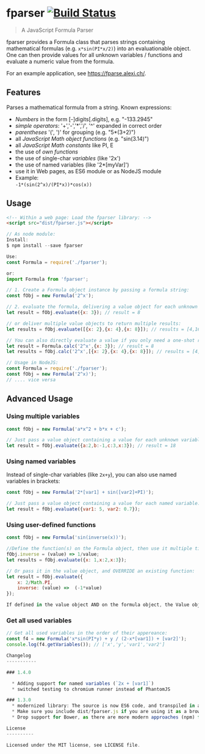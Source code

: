 fparser [![Build Status](https://travis-ci.com/bylexus/fparse.svg?branch=master)](https://travis-ci.com/bylexus/fparse)
=======

> A JavaScript Formula Parser


fparser provides a Formula class that parses strings containing mathematical formulas (e.g. `x*sin(PI*x/2)`) into an evaluationable object.
One can then provide values for all unknown variables / functions and evaluate a numeric value from the formula.

For an example application, see https://fparse.alexi.ch/.

Features
---------

Parses a mathematical formula from a string. Known expressions:

* *Numbers* in the form [-]digits[.digits], e.g. "-133.2945"
* *simple operators*: '+','-','*','/', '^' expanded in correct order
* *parentheses* '(', ')' for grouping (e.g. "5*(3+2)")
* all *JavaScript Math object functions* (e.g. "sin(3.14)")
* all *JavaScript Math constants* like PI, E
* the use of *own functions*
* the use of single-char *variables* (like '2x')
* the use of named variables (like '2*[myVar]')
* use it in Web pages, as ES6 module or as NodeJS module
* Example:<br /> <code>-1*(sin(2^x)/(PI*x))*cos(x))</code>


Usage
------

```html
<!-- Within a web page: Load the fparser library: -->
<script src="dist/fparser.js"></script>
```

```javascript
// As node module:
Install:
$ npm install --save fparser

Use:
const Formula = require('./fparser');

or:
import Formula from 'fparser';
```

```javascript
// 1. Create a Formula object instance by passing a formula string:
const fObj = new Formula('2^x');

// 2. evaluate the formula, delivering a value object for each unknown entity:
let result = fObj.evaluate({x: 3}); // result = 8

// or deliver multiple value objects to return multiple results:
let results = fObj.evaluate([{x: 2},{x: 4},{x: 8}]); // results = [4,16,256]

// You can also directly evaluate a value if you only need a one-shot result:
let result = Formula.calc('2^x',{x: 3}); // result = 8
let results = fObj.calc('2^x',[{x: 2},{x: 4},{x: 8}]); // results = [4,16,256]

// Usage in NodeJS:
const Formula = require('./fparser');
const fObj = new Formula('2^x)');
// .... vice versa
```

Advanced Usage
--------------

### Using multiple variables
```javascript
const fObj = new Formula('a*x^2 + b*x + c');

// Just pass a value object containing a value for each unknown variable:
let result = fObj.evaluate({a:2,b:-1,c:3,x:3}); // result = 18
```

### Using named variables

Instead of single-char variables (like `2x+y`), you can also use named variables in brackets:
```javascript
const fObj = new Formula('2*[var1] + sin([var2]+PI)');

// Just pass a value object containing a value for each named variable:
let result = fObj.evaluate({var1: 5, var2: 0.7});
```

### Using user-defined functions
```javascript
const fObj = new Formula('sin(inverse(x))');

//Define the function(s) on the Formula object, then use it multiple times:
fObj.inverse = (value) => 1/value;
let results = fObj.evaluate({x: 1,x:2,x:3});

// Or pass it in the value object, and OVERRIDE an existing function:
let result = fObj.evaluate({
	x: 2/Math.PI,
	inverse: (value) =>  (-1*value)
});

If defined in the value object AND on the formula object, the Value object has the precedence
```

### Get all used variables
```javascript
// Get all used variables in the order of their appereance:
const f4 = new Formula('x*sin(PI*y) + y / (2-x*[var1]) + [var2]');
console.log(f4.getVariables()); // ['x','y','var1','var2']

Changelog
-----------

### 1.4.0

  * Adding support for named variables (`2x + [var1]`)
  * switched testing to chromium runner instead of PhantomJS

### 1.3.0
  * modernized library: The source is now ES6 code, and transpiled in a dist ES5+ library.
  * Make sure you include dist/fparser.js if you are using it as a browser library.
  * Drop support for Bower, as there are more modern approaches (npm) for package dependency nowadays

License
----------

Licensed under the MIT license, see LICENSE file.

